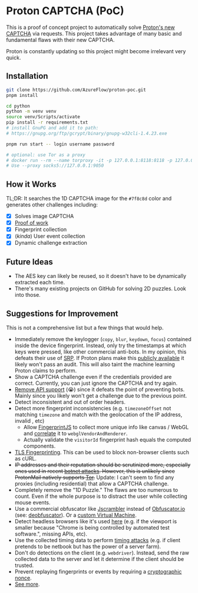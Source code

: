 # Proton CAPTCHA (PoC)

This is a proof of concept project to automatically solve [Proton's new CAPTCHA](https://proton.me/blog/proton-captcha) via requests. This project takes advantage of many basic and fundamental flaws with their new CAPTCHA.

Proton is constantly updating so this project might become irrelevant very quick.

## Installation

```sh
git clone https://github.com/AzureFlow/proton-poc.git
pnpm install

cd python
python -m venv venv
source venv/Scripts/activate
pip install -r requirements.txt
# install GnuPG and add it to path:
# https://gnupg.org/ftp/gcrypt/binary/gnupg-w32cli-1.4.23.exe

pnpm run start -- login username password

# optional: use Tor as a proxy
# docker run --rm --name torproxy -it -p 127.0.0.1:8118:8118 -p 127.0.0.1:9050:9050 -d dperson/torproxy
# Use --proxy socks5://127.0.0.1:9050
```

## How it Works

TL;DR: It searches the 1D CAPTCHA image for the `#7f8c8d` color and generates other challenges including:

- [x] Solves image CAPTCHA
- [x] [Proof of work](https://en.wikipedia.org/wiki/Proof_of_work)
- [x] Fingerprint collection
- [x] (_kinda_) User event collection
- [x] Dynamic challenge extraction

## Future Ideas

- The AES key can likely be reused, so it doesn't have to be dynamically extracted each time.
- There's many existing projects on GitHub for solving 2D puzzles. Look into those.

## Suggestions for Improvement

This is not a comprehensive list but a few things that would help.

- Immediately remove the keylogger (`copy`, `blur`, `keydown`, `focus`) contained inside the device fingerprint. Instead, only try the timestamps at which keys were pressed, like other commercial anti-bots. In my opinion, this defeats their use of [SRP](https://en.wikipedia.org/wiki/Secure_Remote_Password_protocol). If Proton plans make this [publicly available](https://twitter.com/ProtonPrivacy/status/1705242869110640845) it likely won't pass an audit. This will also taint the machine learning Proton claims to perform.
- Show a CAPTCHA challenge even if the credentials provided are correct. Currently, you can just ignore the CAPTCHA and try again.
- [Remove API support](https://github.com/ProtonMail/proton-python-client) (😭) since it defeats the point of preventing bots. Mainly since you likely won't get a challenge due to the previous point.
- Detect inconsistent and out of order headers.
- Detect more fingerprint inconsistencies (e.g. `timezoneOffset` not matching `timezone` and match with the geolocation of the IP address, invalid , etc)
  - Allow [FingerprintJS](https://dev.fingerprint.com/docs) to collect more unique info like canvas / WebGL and [correlate](https://research.google/pubs/pub45581/) it to `webglVendorAndRenderer`.
  - Actually validate the `visitorId` fingerprint hash equals the computed components.
- [TLS Fingerprinting](https://engineering.salesforce.com/tls-fingerprinting-with-ja3-and-ja3s-247362855967/). This can be used to block non-browser clients such as cURL.
- ~~IP addresses and their reputation should be scrutinized more, especially ones used in recent [botnet attacks](https://iplists.firehol.org/). However, this is unlikely since ProtonMail natively supports [Tor](https://www.torproject.org/).~~ Update: I can't seem to find any proxies (including residential) that allow a CAPTCHA challenge.
- Completely remove the "1D Puzzle." The flaws are too numerous to count. Even if the whole purpose is to distract the user while collecting mouse events.
- Use a commercial obfuscator like [Jscrambler](https://jscrambler.com/) instead of [Obfuscator.io](https://obfuscator.io/) (see: [deobfuscator](https://webcrack.netlify.app/)). Or a [custom Virtual Machine](https://craftinginterpreters.com/contents.html).
- Detect headless browsers like it's used [here](https://github.com/justinkalland/protonmail-api/blob/9d28a785faeb96d72d70434b311615e4277c2888/lib/proton-mail.js#L50) (e.g. if the viewport is smaller because "Chrome is being controlled by automated test software.", missing APIs, etc).
- Use the collected timing data to perform [timing attacks](https://www.usenix.org/system/files/conference/woot14/woot14-ho.pdf) (e.g. if client pretends to be netbook but has the power of a server farm).
- Don't do detections on the client (e.g. `webdriver`). Instead, send the raw collected data to the server and let it determine if the client should be trusted.
- Prevent replaying fingerprints or events by requiring a [cryptographic nonce](https://en.wikipedia.org/wiki/Cryptographic_nonce).
- [See more](https://dev-pages.bravesoftware.com/fingerprinting/farbling.html).
